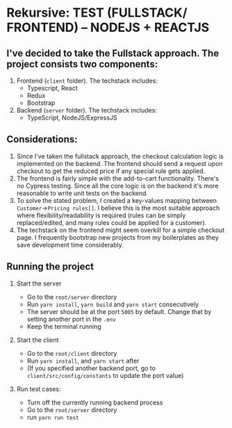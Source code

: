 # Rekursive: TEST (FULLSTACK/ FRONTEND) – NODEJS + REACTJS 

## I've decided to take the Fullstack approach. The project consists two components:

1. Frontend (`client` folder). The techstack includes:
    - Typescript, React
    - Redux
    - Bootstrap
2. Backend (`server` folder). The techstack includes:
    - TypeScript, NodeJS/ExpressJS

## Considerations:
1. Since I've taken the fullstack approach, the checkout calculation logic is implemented on the backend. The frontend should send a request upon checkout to get the reduced price if any special rule gets applied.
2. The frontend is fairly simple with the add-to-cart functionality. There's no Cypress testing. Since all the core logic is on the backend it's more reasonable to write unit tests on the backend.
3. To solve the stated problem, I created a key-values mapping between `Customer`->`Pricing rules[]`. I believe this is the most suitable approach where flexibility/readability is required (rules can be simply replaced/edited, and many rules could be applied for a customer).
4. The techstack on the frontend might seem overkill for a simple checkout page. I frequently bootstrap new projects from my boilerplates as they save development time considerably.

## Running the project
1. Start the server
    - Go to the `root/server` directory
    - Run `yarn install`, `yarn build` and `yarn start` consecutively
    - The server should be at the port `5005` by default. Change that by setting another port in the `.env`
    - Keep the terminal running

2. Start the client
    - Go to the `root/client` directory
    - Run `yarn install`, and `yarn start` after
    - (If you specified another backend port, go to `client/src/config/constants` to update the port value)

3. Run test cases:
    - Turn off the currently running backend process
    - Go to the `root/server` directory
    - run `yarn run test`

